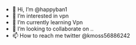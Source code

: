 - 👋 Hi, I’m @happyban1
- 👀 I’m interested in vpn
- 🌱 I’m currently learning Vpn
- 💞️ I’m looking to collaborate on ..
- 📫 How to reach me twitter @kmoss56886242

<!---
happyban1/happyban1 is a ✨ special ✨ repository because its `README.md` (this file) appears on your GitHub profile.
You can click the Preview link to take a look at your changes.
--->
